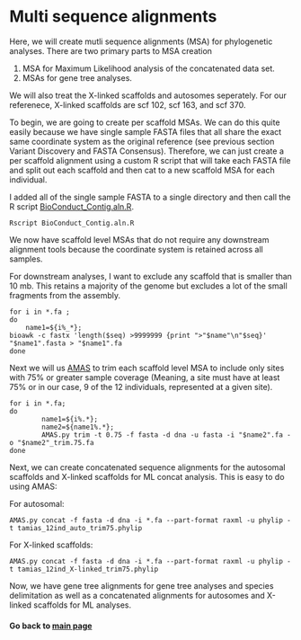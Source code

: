 # Multi sequence alignments 
Here, we will create mutli sequence alignments (MSA) for phylogenetic analyses. There are two primary parts to MSA creation
1) MSA for Maximum Likelihood analysis of the concatenated data set. 
2) MSAs for gene tree analyses. 

We will also treat the X-linked scaffolds and autosomes seperately. For our referenece, X-linked scaffolds are scf 102, scf 163, and scf 370.

To begin, we are going to create per scaffold MSAs. We can do this quite easily because we have single sample FASTA files that all share the exact same coordinate system as the original reference (see previous section Variant Discovery and FASTA Consensus). Therefore, we can just create a per scaffold alignment using a custom R script that will take each FASTA file and split out each scaffold and then cat to a new scaffold MSA for each individual. 

I added all of the single sample FASTA to a single directory and then call the R script [BioConduct_Contig.aln.R](https://github.com/NathanaeldHerrera/Chipmunk-phylogenomics/blob/main/4.%20Multi%20Sequence%20Alignments/BioConduct_Contig.aln.R).
```
Rscript BioConduct_Contig.aln.R
```
We now have scaffold level MSAs that do not require any downstream alignment tools because the coordinate system is retained across all samples. 

For downstream analyses, I want to exclude any scaffold that is smaller than 10 mb. This retains a majority of the genome but excludes a lot of the small fragments from the assembly.
```
for i in *.fa ;
do
    name1=${i%_*};
bioawk -c fastx 'length($seq) >9999999 {print ">"$name"\n"$seq}' "$name1".fasta > "$name1".fa
done
```

Next we will us [AMAS](https://github.com/marekborowiec/AMAS) to trim each scaffold level MSA to include only sites with 75% or greater sample coverage (Meaning, a site must have at least 75% or in our case, 9 of the 12 individuals, represented at a given site). 
```
for i in *.fa;
do
        name1=${i%.*};
        name2=${name1%.*};
        AMAS.py trim -t 0.75 -f fasta -d dna -u fasta -i "$name2".fa -o "$name2"_trim.75.fa
done
```
Next, we can create concatenated sequence alignments for the autosomal scaffolds and X-linked scaffolds for ML concat analysis. This is easy to do using AMAS:

For autosomal:
```
AMAS.py concat -f fasta -d dna -i *.fa --part-format raxml -u phylip -t tamias_12ind_auto_trim75.phylip
```
For X-linked scaffolds:
```
AMAS.py concat -f fasta -d dna -i *.fa --part-format raxml -u phylip -t tamias_12ind_X-linked_trim75.phylip
```
Now, we have gene tree alignments for gene tree analyses and species delimitation as well as a concatenated alignments for autosomes and X-linked scaffolds for ML analyses.

#### Go back to [main page](https://github.com/NathanaeldHerrera/Chipmunk-phylogenomics/tree/main)

